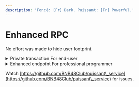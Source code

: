 ```yaml
---
description: 'Foncé: [Fr] Dark. Puissant: [Fr] Powerful.'
---
```


# Enhanced RPC

No effort was made to hide user footprint.&#x20;

<details>

<summary>Private transaction For end-user</summary>

Mainnet: `https://fonce-bsc.bnb48.club`

Testnet: `https://testnet-fonce-bsc.bnb48.club`

Txs sent to this RPC will remain inside BNB48 validator without being broadcast, thus will not be packed or only packed by BNB48.

#### Pros:&#x20;

1. Front-run-resisted because arb-bot can't see your tx in advance of block sealing.
2. Wallet transparency. No programming skill is needed, just fill this RPC URL in your wallet.

#### Cons:&#x20;

1. Mighty slow confirmation.
2. Higher gasPrice requirement, currently 60gwei.

</details>

<details>

<summary>Enhanced endpoint For professional programmer</summary>

`https://puissant-bsc.bnb48.club //mainnet`

`https://testnet-puissant-bsc.bnb48.club // testnet`

Group txs supported while not breaking gasPrice order priority

Powerful tool for programmers only, you can't use this URL as an ordinary wallet RPC.

Check [puissant-api.md](puissant-api.md "mention")for details.

</details>

Watch [https://github.com/BNB48Club/puissant\_service](https://github.com/BNB48Club/puissant\_service) for issues.
